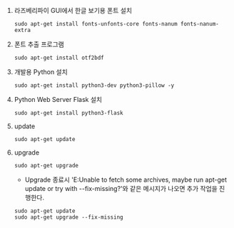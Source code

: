 ﻿1. 라즈베리파이 GUI에서 한글 보기용 폰트 설치
   <pre><code>sudo apt-get install fonts-unfonts-core fonts-nanum fonts-nanum-extra</code></pre>

2. 폰트 추출 프로그램
   <pre><code>sudo apt-get install otf2bdf</code></pre>

3. 개발용 Python 설치
   <pre><code>sudo apt-get install python3-dev python3-pillow -y</code></pre>

4. Python Web Server Flask 설치
   <pre><code>sudo apt-get install python3-flask</code></pre>

5. update
   <pre><code>sudo apt-get update</code></pre>

6. upgrade
   <pre><code>sudo apt-get upgrade</code></pre>
   * Upgrade 종료시 'E:Unable to fetch some archives, maybe run apt-get update or try with --fix-missing?'와 같은 메시지가 나오면 추가 작업을 진행한다.
   <pre><code>sudo apt-get update
   sudo apt-get upgrade --fix-missing</code></pre>
